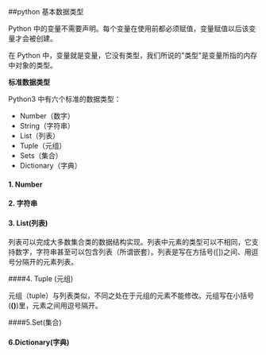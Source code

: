##python 基本数据类型

Python 中的变量不需要声明。每个变量在使用前都必须赋值，变量赋值以后该变量才会被创建。

在 Python 中，变量就是变量，它没有类型，我们所说的"类型"是变量所指的内存中对象的类型。

 **标准数据类型**

Python3 中有六个标准的数据类型：

- Number（数字）
- String（字符串）
- List（列表）
- Tuple（元组）
- Sets（集合）
- Dictionary（字典）




#### 1. Number

#### 2. 字符串

#### 3. List(列表)

列表可以完成大多数集合类的数据结构实现。列表中元素的类型可以不相同，它支持数字，字符串甚至可以包含列表（所谓嵌套）。列表是写在方括号([])之间、用逗号分隔开的元素列表。

####4. Tuple (元组)

元组（tuple）与列表类似，不同之处在于元组的元素不能修改。元组写在小括号(**()**)里，元素之间用逗号隔开。

####5.Set(集合)

#### 6.Dictionary(字典)

